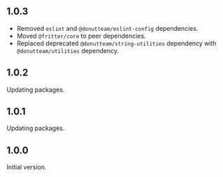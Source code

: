 ## 1.0.3

* Removed `eslint` and `@donutteam/eslint-config` dependencies.
* Moved `@fritter/core` to peer dependencies.
* Replaced deprecated `@donutteam/string-utilities` dependency with `@donutteam/utilities` dependency.

## 1.0.2
Updating packages.

## 1.0.1
Updating packages.

## 1.0.0
Initial version.